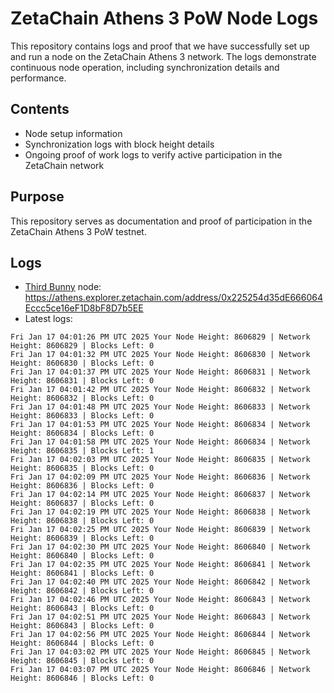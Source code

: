 # ZetaChain Athens 3 PoW Node Logs
This repository contains logs and proof that we have successfully set up and run a node on the ZetaChain Athens 3 network. The logs demonstrate continuous node operation, including synchronization details and performance.

## Contents
- Node setup information
- Synchronization logs with block height details
- Ongoing proof of work logs to verify active participation in the ZetaChain network

## Purpose
This repository serves as documentation and proof of participation in the ZetaChain Athens 3 PoW testnet.

## Logs

- [Third Bunny](https://thirdbunny.xyz/) node: https://athens.explorer.zetachain.com/address/0x225254d35dE666064Eccc5ce16eF1D8bF8D7b5EE
- Latest logs:
```
Fri Jan 17 04:01:26 PM UTC 2025 Your Node Height: 8606829 | Network Height: 8606829 | Blocks Left: 0
Fri Jan 17 04:01:32 PM UTC 2025 Your Node Height: 8606830 | Network Height: 8606830 | Blocks Left: 0
Fri Jan 17 04:01:37 PM UTC 2025 Your Node Height: 8606831 | Network Height: 8606831 | Blocks Left: 0
Fri Jan 17 04:01:42 PM UTC 2025 Your Node Height: 8606832 | Network Height: 8606832 | Blocks Left: 0
Fri Jan 17 04:01:48 PM UTC 2025 Your Node Height: 8606833 | Network Height: 8606833 | Blocks Left: 0
Fri Jan 17 04:01:53 PM UTC 2025 Your Node Height: 8606834 | Network Height: 8606834 | Blocks Left: 0
Fri Jan 17 04:01:58 PM UTC 2025 Your Node Height: 8606834 | Network Height: 8606835 | Blocks Left: 1
Fri Jan 17 04:02:03 PM UTC 2025 Your Node Height: 8606835 | Network Height: 8606835 | Blocks Left: 0
Fri Jan 17 04:02:09 PM UTC 2025 Your Node Height: 8606836 | Network Height: 8606836 | Blocks Left: 0
Fri Jan 17 04:02:14 PM UTC 2025 Your Node Height: 8606837 | Network Height: 8606837 | Blocks Left: 0
Fri Jan 17 04:02:19 PM UTC 2025 Your Node Height: 8606838 | Network Height: 8606838 | Blocks Left: 0
Fri Jan 17 04:02:25 PM UTC 2025 Your Node Height: 8606839 | Network Height: 8606839 | Blocks Left: 0
Fri Jan 17 04:02:30 PM UTC 2025 Your Node Height: 8606840 | Network Height: 8606840 | Blocks Left: 0
Fri Jan 17 04:02:35 PM UTC 2025 Your Node Height: 8606841 | Network Height: 8606841 | Blocks Left: 0
Fri Jan 17 04:02:40 PM UTC 2025 Your Node Height: 8606842 | Network Height: 8606842 | Blocks Left: 0
Fri Jan 17 04:02:46 PM UTC 2025 Your Node Height: 8606843 | Network Height: 8606843 | Blocks Left: 0
Fri Jan 17 04:02:51 PM UTC 2025 Your Node Height: 8606843 | Network Height: 8606843 | Blocks Left: 0
Fri Jan 17 04:02:56 PM UTC 2025 Your Node Height: 8606844 | Network Height: 8606844 | Blocks Left: 0
Fri Jan 17 04:03:02 PM UTC 2025 Your Node Height: 8606845 | Network Height: 8606845 | Blocks Left: 0
Fri Jan 17 04:03:07 PM UTC 2025 Your Node Height: 8606846 | Network Height: 8606846 | Blocks Left: 0
```
